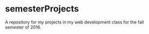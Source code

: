 # semesterProjects
A repository for my projects in my web development class for the fall semester of 2016.
